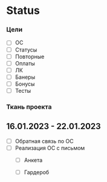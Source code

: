 # Status

### Цели 

- [ ]  ОС
- [ ] Статусы
- [ ]  Повторные
- [ ]  Оплаты
- [ ]  ЛК
- [ ]  Банеры
- [ ]  Бонусы
- [ ]  Тесты

### Ткань проекта
## 16.01.2023 - 22.01.2023

- [ ] Обратная связь по ОС
- [ ] Реализация ОС с письмом 
    - [ ]  Анкета 
    - [ ]  Гардероб 



